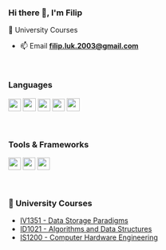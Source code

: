 ### Hi there 👋, I'm Filip
🔭 University Courses


- 📫 Email **filip.luk.2003@gmail.com**

<br>

<!--https://github.com/alexandresanlim/Badges4-README.md-Profile-->

<h3 align="left">Languages</h3>
<p algin="left">
  <img src="https://img.shields.io/badge/Java-ED8B00?logo=java&logoColor=white" height="25">
  <img src="https://img.shields.io/badge/C-00599C?logo=c&logoColor=white" height="26">
  <img src="https://img.shields.io/badge/HTML5-E34F26?logo=html5&logoColor=white" height="25">
  <img src="https://img.shields.io/badge/CSS3-1572B6?logo=css3&logoColor=white" height="25">
  <img src="https://img.shields.io/badge/JavaScript-323330?logo=javascript&logoColor=F7DF1E" height="26">
</p>

<br>

<h3 align="left">Tools & Frameworks</h3>
<p align="left">
  <img src="https://img.shields.io/badge/PostgreSQL-316192?logo=postgresql&logoColor=white" height="25">
  <img src="https://img.shields.io/badge/-ReactJs-61DAFB?logo=react&logoColor=black" height="25">
  <img src="https://img.shields.io/badge/GIT-E44C30?logo=git&logoColor=white" height="25">
</p>

<br>

<h3>🔭 University Courses</h3>

- [IV1351 - Data Storage Paradigms](https://github.com/Lukox/KTH-IV1351)
- [ID1021 - Algorithms and Data Structures](https://github.com/Lukox/KTH-ID1021)
- [IS1200 - Computer Hardware Engineering](https://github.com/Lukox/KTH-IS1200)
